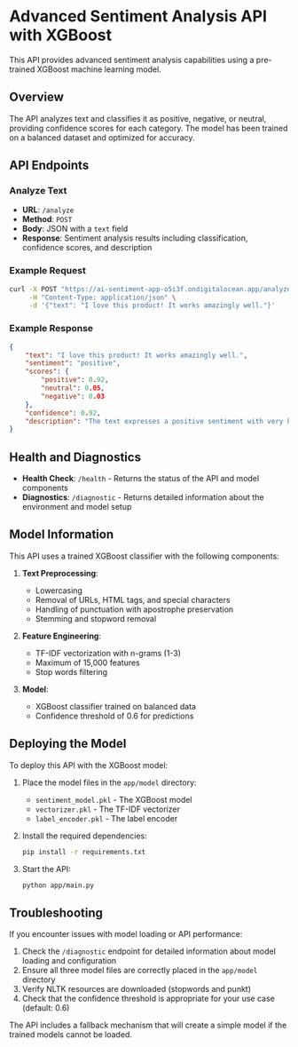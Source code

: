 # Advanced Sentiment Analysis API with XGBoost

This API provides advanced sentiment analysis capabilities using a pre-trained XGBoost machine learning model.

## Overview

The API analyzes text and classifies it as positive, negative, or neutral, providing confidence scores for each category. The model has been trained on a balanced dataset and optimized for accuracy.

## API Endpoints

### Analyze Text

-  **URL**: `/analyze`
-  **Method**: `POST`
-  **Body**: JSON with a `text` field
-  **Response**: Sentiment analysis results including classification, confidence scores, and description

### Example Request

```bash
curl -X POST "https://ai-sentiment-app-o5i3f.ondigitalocean.app/analyze" \
     -H "Content-Type: application/json" \
     -d '{"text": "I love this product! It works amazingly well."}'
```

### Example Response

```json
{
	"text": "I love this product! It works amazingly well.",
	"sentiment": "positive",
	"scores": {
		"positive": 0.92,
		"neutral": 0.05,
		"negative": 0.03
	},
	"confidence": 0.92,
	"description": "The text expresses a positive sentiment with very high confidence. This indicates approval, satisfaction, or optimism."
}
```

## Health and Diagnostics

-  **Health Check**: `/health` - Returns the status of the API and model components
-  **Diagnostics**: `/diagnostic` - Returns detailed information about the environment and model setup

## Model Information

This API uses a trained XGBoost classifier with the following components:

1. **Text Preprocessing**:

   -  Lowercasing
   -  Removal of URLs, HTML tags, and special characters
   -  Handling of punctuation with apostrophe preservation
   -  Stemming and stopword removal

2. **Feature Engineering**:

   -  TF-IDF vectorization with n-grams (1-3)
   -  Maximum of 15,000 features
   -  Stop words filtering

3. **Model**:
   -  XGBoost classifier trained on balanced data
   -  Confidence threshold of 0.6 for predictions

## Deploying the Model

To deploy this API with the XGBoost model:

1. Place the model files in the `app/model` directory:

   -  `sentiment_model.pkl` - The XGBoost model
   -  `vectorizer.pkl` - The TF-IDF vectorizer
   -  `label_encoder.pkl` - The label encoder

2. Install the required dependencies:

   ```bash
   pip install -r requirements.txt
   ```

3. Start the API:
   ```bash
   python app/main.py
   ```

## Troubleshooting

If you encounter issues with model loading or API performance:

1. Check the `/diagnostic` endpoint for detailed information about model loading and configuration
2. Ensure all three model files are correctly placed in the `app/model` directory
3. Verify NLTK resources are downloaded (stopwords and punkt)
4. Check that the confidence threshold is appropriate for your use case (default: 0.6)

The API includes a fallback mechanism that will create a simple model if the trained models cannot be loaded.

